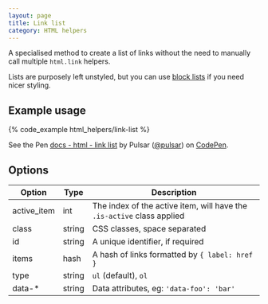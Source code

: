 ```yaml
---
layout: page
title: Link list
category: HTML helpers
---
```


A specialised method to create a list of links without the need to manually call multiple `html.link` helpers.

Lists are purposely left unstyled, but you can use [block lists](block_list.md) if you need nicer styling.

## Example usage

{% code_example html_helpers/link-list %}

<div><p data-height="80" data-theme-id="24005" data-slug-hash="zKqkPK" data-default-tab="result" data-user="pulsar" data-embed-version="2" class="codepen">See the Pen <a href="http://codepen.io/pulsar/pen/zKqkPK/">docs - html - link list</a> by Pulsar (<a href="http://codepen.io/pulsar">@pulsar</a>) on <a href="http://codepen.io">CodePen</a>.</p>
<script async src="//assets.codepen.io/assets/embed/ei.js"></script></div>

## Options

Option      | Type   | Description
----------- | ------ | ---------------------------------------------------------
active_item | int    | The index of the active item, will have the `.is-active` class applied
class       | string | CSS classes, space separated
id          | string | A unique identifier, if required
items       | hash   | A hash of links formatted by `{ label: href }`
type        | string | `ul` (default), `ol`
data-*      | string | Data attributes, eg: `'data-foo': 'bar'`

